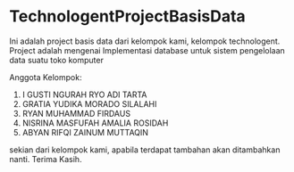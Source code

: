 # TechnologentProjectBasisData
Ini adalah project basis data dari kelompok kami, kelompok technologent. Project adalah mengenai Implementasi database untuk sistem pengelolaan data suatu toko komputer

Anggota Kelompok:
1. I  GUSTI NGURAH RYO ADI TARTA
2. GRATIA YUDIKA MORADO SILALAHI
3. RYAN MUHAMMAD FIRDAUS
4. NISRINA MASFUFAH AMALIA ROSIDAH
5. ABYAN RIFQI ZAINUM MUTTAQIN

sekian dari kelompok kami, apabila terdapat tambahan akan ditambahkan nanti. Terima Kasih. 
